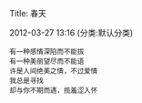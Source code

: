 Title: 春天

2012-03-27 13:16 (分类:默认分类)

```
有一种感情深陷而不能拔
有一种美丽望尽而不能语
许是人间绝美之情，不过爱情
我总是寻找
却与你不期而遇，揽羞涩入怀
```